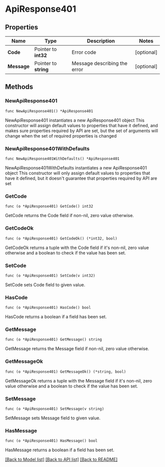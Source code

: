 # ApiResponse401

## Properties

Name | Type | Description | Notes
------------ | ------------- | ------------- | -------------
**Code** | Pointer to **int32** | Error code | [optional] 
**Message** | Pointer to **string** | Message describing the error | [optional] 

## Methods

### NewApiResponse401

`func NewApiResponse401() *ApiResponse401`

NewApiResponse401 instantiates a new ApiResponse401 object
This constructor will assign default values to properties that have it defined,
and makes sure properties required by API are set, but the set of arguments
will change when the set of required properties is changed

### NewApiResponse401WithDefaults

`func NewApiResponse401WithDefaults() *ApiResponse401`

NewApiResponse401WithDefaults instantiates a new ApiResponse401 object
This constructor will only assign default values to properties that have it defined,
but it doesn't guarantee that properties required by API are set

### GetCode

`func (o *ApiResponse401) GetCode() int32`

GetCode returns the Code field if non-nil, zero value otherwise.

### GetCodeOk

`func (o *ApiResponse401) GetCodeOk() (*int32, bool)`

GetCodeOk returns a tuple with the Code field if it's non-nil, zero value otherwise
and a boolean to check if the value has been set.

### SetCode

`func (o *ApiResponse401) SetCode(v int32)`

SetCode sets Code field to given value.

### HasCode

`func (o *ApiResponse401) HasCode() bool`

HasCode returns a boolean if a field has been set.

### GetMessage

`func (o *ApiResponse401) GetMessage() string`

GetMessage returns the Message field if non-nil, zero value otherwise.

### GetMessageOk

`func (o *ApiResponse401) GetMessageOk() (*string, bool)`

GetMessageOk returns a tuple with the Message field if it's non-nil, zero value otherwise
and a boolean to check if the value has been set.

### SetMessage

`func (o *ApiResponse401) SetMessage(v string)`

SetMessage sets Message field to given value.

### HasMessage

`func (o *ApiResponse401) HasMessage() bool`

HasMessage returns a boolean if a field has been set.


[[Back to Model list]](../README.md#documentation-for-models) [[Back to API list]](../README.md#documentation-for-api-endpoints) [[Back to README]](../README.md)


